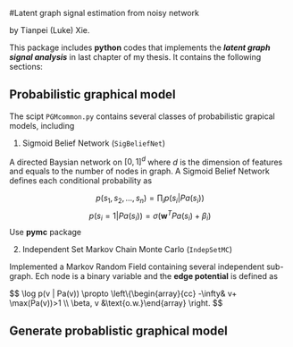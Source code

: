 #Latent graph signal estimation from noisy network

by Tianpei (Luke) Xie. 

This package includes __python__ codes that implements the ___latent graph signal analysis___ in last chapter of my thesis. It contains the following sections: 

## Probabilistic graphical model 

The scipt `PGMcommon.py` contains several classes of probabilistic grapical models, including 

  1. Sigmoid Belief Network (`SigBeliefNet`)

   A directed Baysian network on $[0,1]^d$ where $d$ is the dimension of features and equals to the number of nodes in graph. A Sigmoid Belief Network defines each conditional probability as 

   $$
      p(s_{1}, s_{2}, \ldots, s_{n}) = \prod_{i} p(s_{i}|Pa(s_{i}))
   $$
   $$
      p(s_{i} = 1 | Pa(s_{i})) = \sigma\left(\mathbf{w}^{T}Pa(s_{i}) + \beta_{i} \right)  
   $$
   Use __pymc__ package


  2. Independent Set Markov Chain Monte Carlo (`IndepSetMC`)

   Implemented a Markov Random Field containing several independent sub-graph. Ech node is a binary variable and the __edge potential__ is defined as 

   $$
      \log p(v | Pa(v)) \propto \left\\{\\begin{array}{cc} -\infty& v+ \max(Pa(v))>1 \\\\ \beta\, v &\text{o.w.}\\end{array} \right. 
   $$
  


## Generate probablistic graphical model



